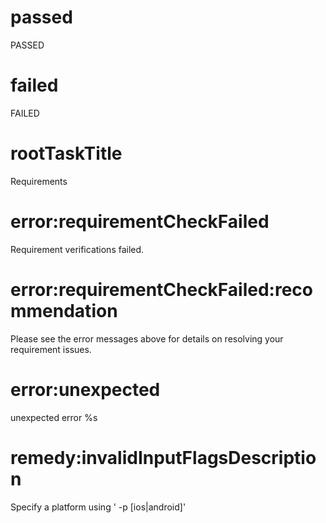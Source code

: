 # passed
PASSED

# failed
FAILED

# rootTaskTitle
Requirements

# error:requirementCheckFailed
Requirement verifications failed.

# error:requirementCheckFailed:recommendation
Please see the error messages above for details on resolving your requirement issues.

# error:unexpected
unexpected error %s

# remedy:invalidInputFlagsDescription
Specify a platform using ' -p [ios|android]'